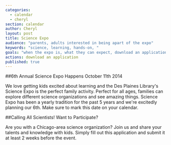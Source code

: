 ```yaml
---
categories: 
  - calendar
  - cheryl
section: calendar
author: Cheryl
layout: post
title: Science Expo
audience: "parents, adults interested in being apart of the expo"
keywords: "science, learning, hands-on, "
goals: "when the expo is, what they can expect, download an application"
actions: download an application
published: true
---
```


##6th Annual Science Expo Happens October 11th 2014

We love getting kids excited about learning and the Des Plaines Library's Science Expo is the perfect family activity. Perfect for all ages, families can explore different science organizations and see amazing things. Science Expo has been a yearly tradition for the past 5 years and we're excitedly planning our 6th. Make sure to mark this date on your calendar.

##Calling All Scientists! Want to Participate?

Are you with a Chicago-area science organization? Join us and share your talents and knowledge with kids. Simply fill out this application and submit it at least 2 weeks before the event. 